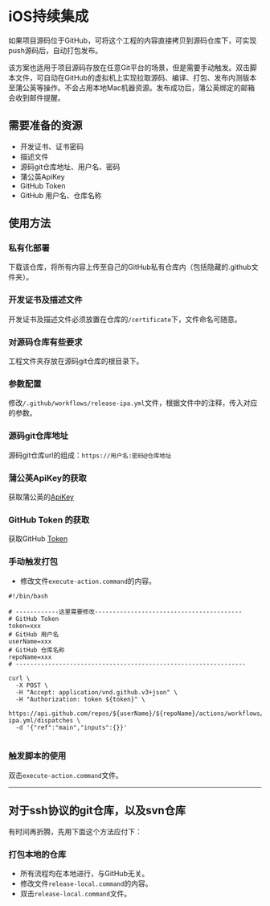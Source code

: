 # iOS持续集成

如果项目源码位于GitHub，可将这个工程的内容直接拷贝到源码仓库下，可实现push源码后，自动打包发布。

该方案也适用于项目源码存放在任意Git平台的场景，但是需要手动触发。双击脚本文件，可自动在GitHub的虚拟机上实现拉取源码、编译、打包、发布内测版本至蒲公英等操作。不会占用本地Mac机器资源。发布成功后，蒲公英绑定的邮箱会收到邮件提醒。

## 需要准备的资源
* 开发证书、证书密码
* 描述文件
* 源码git仓库地址、用户名、密码
* 蒲公英ApiKey
* GitHub Token
* GitHub 用户名、仓库名称

## 使用方法
### 私有化部署
下载该仓库，将所有内容上传至自己的GitHub私有仓库内（包括隐藏的.github文件夹）。
### 开发证书及描述文件
开发证书及描述文件必须放置在仓库的`/certificate`下，文件命名可随意。
### 对源码仓库有些要求
工程文件夹存放在源码git仓库的根目录下。
### 参数配置
修改`/.github/workflows/release-ipa.yml`文件，根据文件中的注释，传入对应的参数。
### 源码git仓库地址
源码git仓库url的组成：`https://用户名:密码@仓库地址`
### 蒲公英ApiKey的获取
获取蒲公英的[ApiKey](https://www.pgyer.com/account/api)
### GitHub Token 的获取
获取GitHub [Token](https://docs.github.com/en/authentication/keeping-your-account-and-data-secure/creating-a-personal-access-token#creating-a-token)

### 手动触发打包
* 修改文件`execute-action.command`的内容。

```
#!/bin/bash

# ------------这里需要修改-----------------------------------------
# GitHub Token
token=xxx
# GitHub 用户名
userName=xxx
# GitHub 仓库名称
repoName=xxx
# ----------------------------------------------------------------

curl \
  -X POST \
  -H "Accept: application/vnd.github.v3+json" \
  -H "Authorization: token ${token}" \
  https://api.github.com/repos/${userName}/${repoName}/actions/workflows/release-ipa.yml/dispatches \
  -d '{"ref":"main","inputs":{}}'


```

### 触发脚本的使用
双击`execute-action.command`文件。

<hr>

## 对于ssh协议的git仓库，以及svn仓库 
有时间再折腾，先用下面这个方法应付下：
### 打包本地的仓库
* 所有流程均在本地进行，与GitHub无关。
* 修改文件`release-local.command`的内容。
* 双击`release-local.command`文件。
